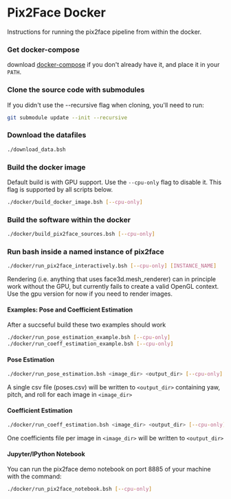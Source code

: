 # Pix2Face Docker
Instructions for running the pix2face pipeline from within the docker.

### Get docker-compose
download [docker-compose](https://github.com/docker/compose/releases/download/1.21.2/docker-compose-Linux-x86_64) if you don't already have it, and place it in your `PATH`.


### Clone the source code with submodules

If you didn't use the --recursive flag when cloning, you'll need to run:
```bash
git submodule update --init --recursive
```


### Download the datafiles

```bash
./download_data.bsh
```


### Build the docker image
Default build is with GPU support. Use the ```--cpu-only``` flag to disable it. This flag is supported by all scripts below.

```bash
./docker/build_docker_image.bsh [--cpu-only]
```


### Build the software within the docker

```bash
./docker/build_pix2face_sources.bsh [--cpu-only]
```


### Run bash inside a named instance of pix2face


```bash
./docker/run_pix2face_interactively.bsh [--cpu-only] [INSTANCE_NAME]
```

Rendering (i.e. anything that uses face3d.mesh_renderer) can in principle work without the GPU, but currently fails to create a valid OpenGL context.  Use the gpu version for now if you need to render images.

#### Examples: Pose and Coefficient Estimation
After a succseful build these two examples should work
```bash
./docker/run_pose_estimation_example.bsh [--cpu-only]
./docker/run_coeff_estimation_example.bsh [--cpu-only]
```

#### Pose Estimation
```bash
./docker/run_pose_estimation.bsh <image_dir> <output_dir> [--cpu-only]
```
A single csv file (poses.csv) will be written to `<output_dir>` containing yaw, pitch, and roll for each image in `<image_dir>`

#### Coefficient Estimation
```bash
./docker/run_coeff_estimation.bsh <image_dir> <output_dir> [--cpu-only]
```
One coefficients file per image in `<image_dir>` will be written to `<output_dir>`

#### Jupyter/IPython Notebook
You can run the pix2face demo notebook on port 8885 of your machine with the command:
```bash
./docker/run_pix2face_notebook.bsh [--cpu-only]
```
